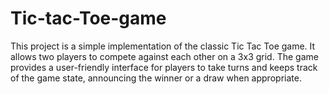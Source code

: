 # Tic-tac-Toe-game
This project is a simple implementation of the classic Tic Tac Toe game. It allows two players to compete against each other on a 3x3 grid. The game provides a user-friendly interface for players to take turns and keeps track of the game state, announcing the winner or a draw when appropriate. 
